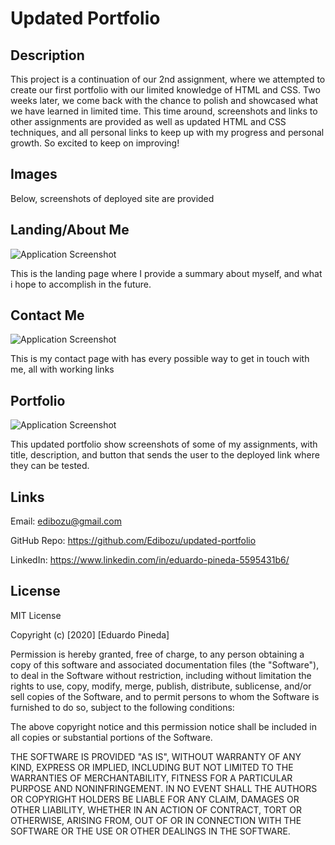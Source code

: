 # Updated Portfolio

## Description

This project is a continuation of our 2nd assignment, where we attempted to create our first portfolio with our limited knowledge of HTML and CSS. Two weeks later, we come back with the chance to polish and showcased what we have learned in limited time. This time around, screenshots and links to other assignments are provided as well as updated HTML and CSS techniques, and all personal links to keep up with my progress and personal growth. So excited to keep on improving!

## Images

Below, screenshots of deployed site are provided

## Landing/About Me

![Application Screenshot](../images/aboutme1.png)

This is the landing page where I provide a summary about myself, and what i hope to accomplish in the future.

## Contact Me

![Application Screenshot](../images/contact1.png)

This is my contact page with has every possible way to get in touch with me, all with working links

## Portfolio

![Application Screenshot](../images/port1.png)

This updated portfolio show screenshots of some of my assignments, with title, description, and button that sends the user to the deployed link where they can be tested.

## Links

Email: edibozu@gmail.com

GitHub Repo: https://github.com/Edibozu/updated-portfolio

LinkedIn: https://www.linkedin.com/in/eduardo-pineda-5595431b6/

## License

MIT License

Copyright (c) [2020] [Eduardo Pineda]

Permission is hereby granted, free of charge, to any person obtaining a copy
of this software and associated documentation files (the "Software"), to deal
in the Software without restriction, including without limitation the rights
to use, copy, modify, merge, publish, distribute, sublicense, and/or sell
copies of the Software, and to permit persons to whom the Software is
furnished to do so, subject to the following conditions:

The above copyright notice and this permission notice shall be included in all
copies or substantial portions of the Software.

THE SOFTWARE IS PROVIDED "AS IS", WITHOUT WARRANTY OF ANY KIND, EXPRESS OR
IMPLIED, INCLUDING BUT NOT LIMITED TO THE WARRANTIES OF MERCHANTABILITY,
FITNESS FOR A PARTICULAR PURPOSE AND NONINFRINGEMENT. IN NO EVENT SHALL THE
AUTHORS OR COPYRIGHT HOLDERS BE LIABLE FOR ANY CLAIM, DAMAGES OR OTHER
LIABILITY, WHETHER IN AN ACTION OF CONTRACT, TORT OR OTHERWISE, ARISING FROM,
OUT OF OR IN CONNECTION WITH THE SOFTWARE OR THE USE OR OTHER DEALINGS IN THE
SOFTWARE.


